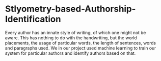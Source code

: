 # Stlyometry-based-Authorship-Identification
Every author has an innate style of writing, of which one might not be aware. This has nothing to do with the handwriting, but the world placements, the usage of particular words, the length of sentences, words and paragraphs used. We in our project used machine learning to train our system for particular authors and identify authors based on that.
